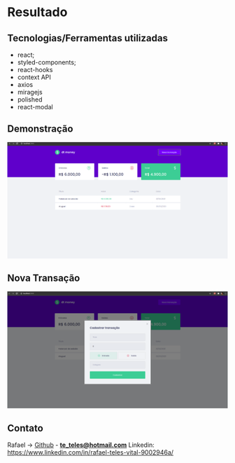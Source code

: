 # Resultado

## Tecnologias/Ferramentas utilizadas

- react;
- styled-components;
- react-hooks
- context API
- axios
- miragejs
- polished
- react-modal

## **Demonstração**

![Imagem 1](src/assets/money1.png)

## **Nova Transação**

![Imagem 2](src/assets/money2.png)

## Contato

Rafael -> [Github](https://github.com/devteles) - **te_teles@hotmail.com**
Linkedin: https://www.linkedin.com/in/rafael-teles-vital-9002946a/
